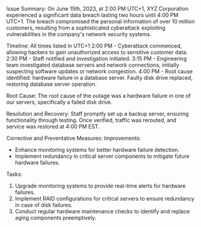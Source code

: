 Issue Summary:
On June 15th, 2023, at 2:00 PM UTC+1, XYZ Corporation experienced a significant data breach lasting two hours until 4:00 PM UTC+1. The breach compromised the personal information of over 10 million customers, resulting from a sophisticated cyberattack exploiting vulnerabilities in the company's network security systems.

Timeline:
All times listed in UTC+1
2:00 PM - Cyberattack commenced, allowing hackers to gain unauthorized access to sensitive customer data.
2:30 PM - Staff notified and investigation initiated.
3:15 PM - Engineering team investigated database servers and network connections, initially suspecting software updates or network congestion.
4:00 PM - Root cause identified: hardware failure in a database server. Faulty disk drive replaced, restoring database server operation.

Root Cause:
The root cause of the outage was a hardware failure in one of our servers, specifically a failed disk drive.

Resolution and Recovery:
Staff promptly set up a backup server, ensuring functionality through testing. Once verified, traffic was rerouted, and service was restored at 4:00 PM EST.

Corrective and Preventative Measures:
Improvements:
- Enhance monitoring systems for better hardware failure detection.
- Implement redundancy in critical server components to mitigate future hardware failures.

Tasks:
1. Upgrade monitoring systems to provide real-time alerts for hardware failures.
2. Implement RAID configurations for critical servers to ensure redundancy in case of disk failures.
3. Conduct regular hardware maintenance checks to identify and replace aging components preemptively.
